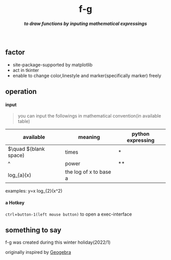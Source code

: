 <p align="center" >
  <h1 align="center" style="margin: 0;">f-g</h1>
</p>
<h5 align="center">to draw functions by inputing mathematical expressings </h5>
<br>

## factor
* site-package-supported by matplotlib  
* act in tkinter  
* enable to change color,linestyle and marker(specifically marker) freely  

## operation
#### input
> you can input the followings in mathematical convention(in available table)

available|meaning|python expressing
-|-|-
$\quad $(blank space)|times|*
^|power|**
log_{a}(x)|the log of x to base a<!--log~a~x)-->|

examples: y=x log_{2}(x^2) <!--$\rightarrow y=x log_2 x^2$-->

#### a Hotkey
`ctrl`+`button-1(left mouse button)` to open a exec-interface  

## something to say
f-g was created during this winter holiday(2022/1)  

originally inspired by [Geogebra](https://geogebra.org/)  

